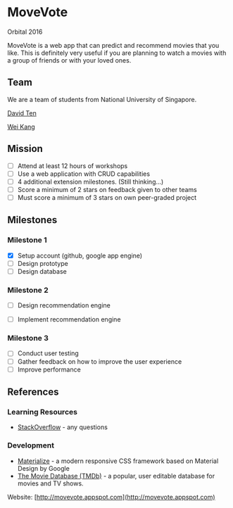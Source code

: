 # MoveVote
Orbital 2016

MoveVote is a web app that can predict and recommend movies that you like. This is definitely very useful if you are planning to watch a movies with a group of friends or with your loved ones.

## Team
We are a team of students from National University of Singapore.

[David Ten](https://www.linkedin.com/in/davidten)

[Wei Kang](https://www.linkedin.com/in/weikangchia)

## Mission
- [ ] Attend at least 12 hours of workshops
- [ ] Use a web application with CRUD capabilities
- [ ] 4 additional extension milestones. (Still thinking...)
- [ ] Score a minimum of 2 stars on feedback given to other teams
- [ ] Must score a minimum of 3 stars on own peer-graded project

## Milestones
### Milestone 1
- [X] Setup account (github, google app engine)
- [ ] Design prototype
- [ ] Design database

### Milestone 2
- [ ] Design recommendation engine
- [ ] Implement recommendation engine


### Milestone 3
- [ ] Conduct user testing
- [ ] Gather feedback on how to improve the user experience
- [ ] Improve performance

## References
### Learning Resources
* [StackOverflow](http://stackoverflow.com/) - any questions

### Development
* [Materialize](http://http://materializecss.com/) - a modern responsive CSS framework based on Material Design by Google
* [The Movie Database (TMDb)](https://www.themoviedb.org/?language=en) - a popular, user editable database for movies and TV shows.


Website: [http://movevote.appspot.com](http://movevote.appspot.com)
